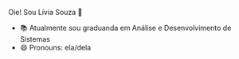 Oie! Sou Lívia Souza 👋

- 📚 Atualmente sou graduanda em Análise e Desenvolvimento de Sistemas
- 😄 Pronouns: ela/dela

